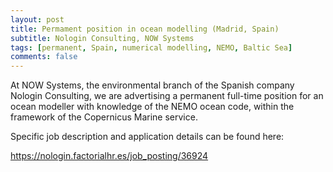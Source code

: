 ```yaml
---
layout: post
title: Permament position in ocean modelling (Madrid, Spain)
subtitle: Nologin Consulting, NOW Systems
tags: [permanent, Spain, numerical modelling, NEMO, Baltic Sea]
comments: false
---
```

At NOW Systems, the environmental branch of the Spanish company Nologin Consulting, we are advertising a permanent full-time position for an ocean modeller with knowledge of the NEMO ocean code, within the framework of the Copernicus Marine service.

Specific job description and application details can be found here:

https://nologin.factorialhr.es/job_posting/36924
